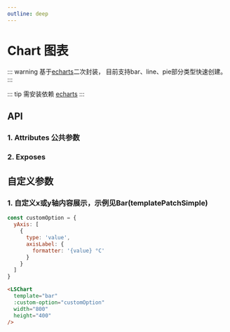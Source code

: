 ```yaml
---
outline: deep
---
```


# Chart 图表

::: warning 基于[echarts](https://echarts.apache.org/zh/option.html#title)二次封装， 目前支持bar、line、pie部分类型快速创建。
:::

::: tip 需安装依赖 [echarts](https://www.npmjs.com/package/echarts)
:::

## API

### 1. Attributes 公共参数

<ApiIntro :tableColumn="tableColumn" :tableData="tableData" />

### 2. Exposes

<ApiIntro :tableColumn="tableExposesColumn" :tableData="tableData2" />

## 自定义参数

### 1. 自定义x或y轴内容展示，示例见Bar(templatePatchSimple)

```js
const customOption = {
  yAxis: [
    {
      type: 'value',
      axisLabel: {
        formatter: '{value} °C'
      }
    }
  ]
}
```
```html
<LSChart
  template="bar"
  :custom-option="customOption"
  width="800"
  height="400"
/>
```

<script setup>
import { tableColumn, tableExposesColumn } from '../../constant';
import { ref } from 'vue';

const tableData = ref([
  {
    name: 'template',
    desc: '模板类型，可选项：bar / line / pie，不传则完全自定义',
    type: 'ChartTemplateType',
    value: '-'
  },
  {
    name: 'width',
    desc: '图表宽度',
    type: 'number',
    value: '-'
  },
  {
    name: 'height',
    desc: '图表高度',
    type: 'number',
    value: '-'
  },
  {
    name: 'templatePatch',
    desc: '模板配置项，需template已配置',
    type: 'ChartTemplatePatchType',
    value: '{}'
  },
  {
    name: 'data',
    desc: '图表数据',
    type: 'ChartDataType',
    value: '{}'
  },
  {
    name: 'customOption',
    desc: '自定义配置项，完全参照echarts配置项',
    type: 'json',
    value: '{}'
  }
])

const tableData2 = ref([{
  name: 'echartObj',
  desc: 'echarts对象',
  type: 'object',
  value: '-'
}])
</script>
